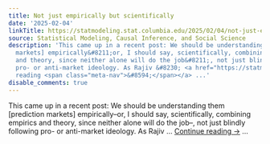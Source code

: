 ```yaml
---
title: Not just empirically but scientifically
date: '2025-02-04'
linkTitle: https://statmodeling.stat.columbia.edu/2025/02/04/not-just-empirically-but-scientifically/
source: Statistical Modeling, Causal Inference, and Social Science
description: 'This came up in a recent post: We should be understanding them [prediction
  markets] empirically&#8211;or, I should say, scientifically, combining empirics
  and theory, since neither alone will do the job&#8211;, not just blindly following
  pro- or anti-market ideology. As Rajiv &#8230; <a href="https://statmodeling.stat.columbia.edu/2025/02/04/not-just-empirically-but-scientifically/">Continue
  reading <span class="meta-nav">&#8594;</span></a> ...'
disable_comments: true
---
```

This came up in a recent post: We should be understanding them [prediction markets] empirically&#8211;or, I should say, scientifically, combining empirics and theory, since neither alone will do the job&#8211;, not just blindly following pro- or anti-market ideology. As Rajiv &#8230; <a href="https://statmodeling.stat.columbia.edu/2025/02/04/not-just-empirically-but-scientifically/">Continue reading <span class="meta-nav">&#8594;</span></a> ...